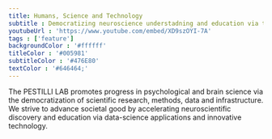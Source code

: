 ```yaml
---
title: Humans, Science and Technology
subtitle : Democratizing neuroscience understadning and education via technology.
youtubeUrl : 'https://www.youtube.com/embed/XD9szOYI-7A'
tags : ['feature']
backgroundColor : '#ffffff'
titleColor : '#005981'
subtitleColor : '#476E80'
textColor : '#646464;'
---
```

The PESTILLI LAB promotes progress in psychological and brain science via the democratization of scientific research, methods, data and infrastructure. We strive to advance societal good by accelerating neuroscientific discovery and education via data-science applications and innovative technology.

